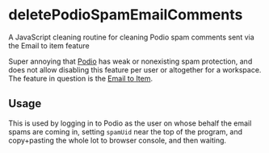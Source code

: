 # deletePodioSpamEmailComments

A JavaScript cleaning routine for cleaning Podio spam comments sent via the Email to item feature

Super annoying that [Podio](https://podio.com) has weak or nonexisting spam protection, and does not allow disabling this feature per user or altogether for a workspace. The feature in question is the [Email to Item](https://help.podio.com/hc/en-us/articles/201290603-Email-to-item).

## Usage

This is used by logging in to Podio as the user on whose behalf the email spams are coming in, setting `spamUid` near the top of the program, and copy+pasting the whole lot to browser console, and then waiting.
